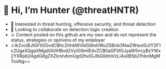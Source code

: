 # 👋 Hi, I’m Hunter (@threatHNTR)
- 👀 Interested in threat hunting, offensive security, and threat detection
- 💞️ Looking to collaborate on detection logic creation
- ⚔ Content posted on this github are my own and do not represent the status, strategies or opinions of my employer
- ⚔️IkZvciBJIGFtIG5vdCBhc2hhbWVkIG9mIHRoZSBnb3NwZWwsIGJlY2F1c2UgaXQgaXMgdGhlIHBvd2VyIG9mIEdvZCB0aGF0IGJyaW5ncyBzYWx2YXRpb24gdG8gZXZlcnlvbmUgd2hvIGJlbGlldmVzLi4uIiBSb21hbnMgMToxNg==
<!---
threatHNTR/threatHNTR is a ✨ special ✨ repository because its `README.md` (this file) appears on your GitHub profile.
You can click the Preview link to take a look at your changes.
--->
